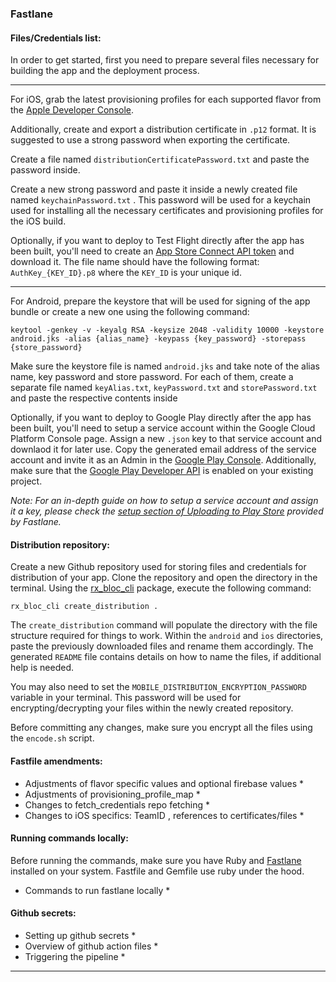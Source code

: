 ### Fastlane

#### Files/Credentials list:

In order to get started, first you need to prepare several files necessary for building the app and the deployment process.

---

For iOS, grab the latest provisioning profiles for each supported flavor from the [Apple Developer Console][apple_developer_console].

Additionally, create and export a distribution certificate in `.p12` format. It is suggested to use a strong password when exporting the certificate.

Create a file named `distributionCertificatePassword.txt` and paste the password inside.

Create a new strong password and paste it inside a newly created file named `keychainPassword.txt` . 
This password will be used for a keychain used for installing all the necessary certificates and provisioning profiles for the iOS build.

Optionally, if you want to deploy to Test Flight directly after the app has been built, you'll need to create an [App Store Connect API token][ios_auth_key_creation] and download it. The file name should have the following format: `AuthKey_{KEY_ID}.p8` where the `KEY_ID` is your unique id.

---

For Android, prepare the keystore that will be used for signing of the app bundle or create a new one using the following command:

```
keytool -genkey -v -keyalg RSA -keysize 2048 -validity 10000 -keystore android.jks -alias {alias_name} -keypass {key_password} -storepass {store_password}
```

Make sure the keystore file is named `android.jks` and take note of the alias name, key password and store password. 
For each of them, create a separate file named `keyAlias.txt`, `keyPassword.txt` and `storePassword.txt` and paste the respective contents inside

Optionally, if you want to deploy to Google Play directly after the app has been built, you'll need to setup a service account within the Google Cloud Platform Console page. Assign a new `.json` key to that service account and downlaod it for later use. Copy the generated email address of the service account and invite it as an Admin in the [Google Play Console][android_developer_console]. Additionally, make sure that the [Google Play Developer API][google_play_developer_api] is enabled on your existing project.

_Note: For an in-depth guide on how to setup a service account and assign it a key, please check the [setup section of Uploading to Play Store][android_service_key_creation] provided by Fastlane._

#### Distribution repository:

Create a new Github repository used for storing files and credentials for distribution of your app. 
Clone the repository and open the directory in the terminal. 
Using the [rx_bloc_cli][rx_bloc_cli_link] package, execute the following command:

```
rx_bloc_cli create_distribution .
```

The `create_distribution` command will populate the directory with the file structure required for things to work.
Within the `android` and `ios` directories, paste the previously downloaded files and rename them accordingly. 
The generated `README` file contains details on how to name the files, if additional help is needed.

You may also need to set the `MOBILE_DISTRIBUTION_ENCRYPTION_PASSWORD` variable in your terminal. 
This password will be used for encrypting/decrypting your files within the newly created repository.

Before committing any changes, make sure you encrypt all the files using the `encode.sh` script.

#### Fastfile amendments:

* Adjustments of flavor specific values and optional firebase values *
* Adjustments of provisioning_profile_map *
* Changes to fetch_credentials repo fetching *
* Changes to iOS specifics: TeamID , references to certificates/files *

#### Running commands locally:

Before running the commands, make sure you have Ruby and [Fastlane][fastlane_link] installed on your system. 
Fastfile and Gemfile use ruby under the hood.

* Commands to run fastlane locally *

#### Github secrets:

* Setting up github secrets *
* Overview of github action files *
* Triggering the pipeline *

---

[apple_developer_console]: https://developer.apple.com/
[android_developer_console]: https://play.google.com/console/developers
[fastlane_link]: https://docs.fastlane.tools/
[rx_bloc_cli_link]: https://pub.dev/packages/rx_bloc_cli
[ios_auth_key_creation]: https://developer.apple.com/documentation/appstoreconnectapi/creating_api_keys_for_app_store_connect_api
[android_service_key_creation]: https://docs.fastlane.tools/actions/upload_to_play_store/#setup
[google_play_developer_api]: https://console.developers.google.com/apis/api/androidpublisher.googleapis.com/?hl=en

